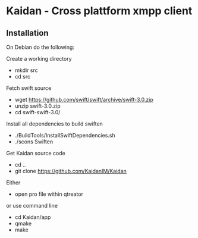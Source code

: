 # Kaidan - Cross plattform xmpp client

Installation
------------

On Debian do the following:

Create a working directory

 * mkdir src
 * cd src

Fetch swift source

 * wget https://github.com/swift/swift/archive/swift-3.0.zip
 * unzip swift-3.0.zip
 * cd swift-swift-3.0/

Install all dependencies to build swiften

 * ./BuildTools/InstallSwiftDependencies.sh
 * ./scons Swiften

Get Kaidan source code

 * cd ..
 * git clone https://github.com/KaidanIM/Kaidan

Either

 * open pro file within qtreator

or use command line

 * cd Kaidan/app
 * qmake
 * make


